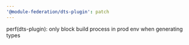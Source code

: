 ```yaml
---
'@module-federation/dts-plugin': patch
---
```


perf(dts-plugin): only block build process in prod env when generating types
